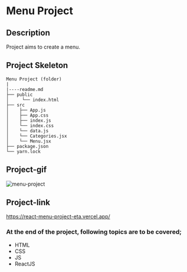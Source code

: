 # Menu Project
## Description
Project aims to create a menu.
## Project Skeleton
```
Menu Project (folder)
|
|----readme.md        
├── public
│     └── index.html
├── src
│    ├── App.js
│    ├── App.css
│    ├── index.js
│    └── index.css
│    └── data.js
│    └── Categories.jsx
│    └── Menu.jsx
├── package.json
└── yarn.lock
```
## Project-gif
![menu-project](https://user-images.githubusercontent.com/102467587/226139202-86b875b5-e610-4330-b97c-95e85ce913fd.gif)
## Project-link
https://react-menu-project-eta.vercel.app/
### At the end of the project, following topics are to be covered;
- HTML
- CSS
- JS
- ReactJS
